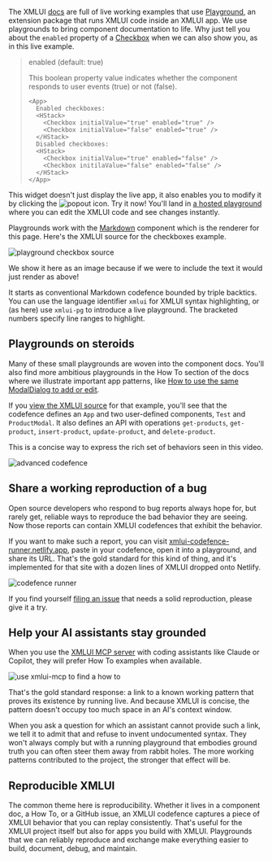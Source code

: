 The XMLUI [docs](https://docs.xmlui.org) are full of live working examples that use [Playground](https://github.com/xmlui-org/xmlui/tree/main/packages/xmlui-playground), an extension package that runs XMLUI code inside an XMLUI app. We use playgrounds to bring component documentation to life. Why just tell you about the `enabled` property of a [Checkbox](https://docs.xmlui.org/components/Checkbox) when we can also show you, as in this live example.

<blockquote>
enabled (default: true)

This boolean property value indicates whether the component responds to user events (true) or not (false).

```xmlui-pg {4-6} {9-10} name="Click the checkboxes"
<App>
  Enabled checkboxes:
  <HStack>
    <Checkbox initialValue="true" enabled="true" />
    <Checkbox initialValue="false" enabled="true" />
  </HStack>
  Disabled checkboxes:
  <HStack>
    <Checkbox initialValue="true" enabled="false" />
    <Checkbox initilaValue="false" enabled="false" />
  </HStack>
</App>
```
</blockquote>

This widget doesn't just display the live app, it also enables you to modify it by clicking the ![popout](/resources/pg-popout.svg) icon. Try it now! You'll land in [a hosted playground](https://playground.xmlui.org/#/playground/#H4sIAAAAAAAAE61W204bMRD9ldWUx2zJhRBYpZXCTVQCVBUKlQoPk%2FUkseK1LduBBZR%2Fr%2BzdJtmw4SLxlsycmTmeOfbsM1iHkqFQkiB5BtQaEugPtP5%2BK6PoWOJQEIvSCaXTocrJJt7cP710mE4DJIr6h6U34pI7juIaxYy%2B3YIzM7qFiIokS8P2W4EjFPaVyP72Sv0jbj%2BV4%2F%2FaG0gK3EyyGrrCsr9dNBQakKpMK0nSWUj%2B3vn%2FcsTHvvVuQhl56zNIzAgS%2BHN%2B9vtHdCDUOLryTmgAZ5DAUKhx7EoL5Y4k83GQZ2LG4a5RpLpGY33eIabTsVEzyQ6VUAYS2Er9j9jOzAhTipuBlrdowzM0j5DAl05nt3d4uPCUWO9pUbvX2YHGeuI4VdKRdPEgaKimSIb5DWduUiJanXZT56v2aoa9ncI9VPnlBJl6iCXe%2F0RJogRIL9qXPC5K1EsS3WYNfC1pXYhGxrgcX5NxPEVRqWB1gAWehpH5xccTVxxnBdaqHvTI4AP5UXSaxRkd5W7B%2FozL6QoTSpVkaB7j3eZyVFwynqJbBsQxpo7f%2BxE5g9JqNCTda%2FiJug8c3gnXhqwl9iKgpv3V%2FGsdbTXrplBTpjZupKS7Id%2FjmoMPlWB1zdzIZT%2FkrMEvUm5Vbkbc3RQQCrwV58lf8ieKT1teE193u4ay6qGCp1e0qNATMj6z8anLxJV%2FaIJogmaEDwgvx4LOkUpnGUnnOVl%2FWbsHuzu9boVyBbPszJfWQbvTHtSMxpJGE7TwIj21qUsI8wYwNNOa1%2Bb1R6FWCh9QzCdf86Lh8QVZR6x8o3QeWSU4i9YC2rWcwpQmhDXy7TY3T8G3cu94vzfYe9ekTvZPBicHH5tUZ2%2Bn1z2G%2BbwBhqyamdTvmuf5%2FM6blHZcybAuRjwnVqybJCy0BtgH1NpfyfK%2FNnTP6eFcsSVGGU7SoU8DCUyU4U9KOhTQgOJOlCmry6t0hY%2BPUs9hJXrJQBK%2BRubzfwm13uekCAAA) where you can edit the XMLUI code and see changes instantly.

Playgrounds work with the [Markdown](https://docs.xmlui.org/components/Markdown) component which is the renderer for this page. Here's the XMLUI source for the checkboxes example.

![playground checkbox source](/blog/images/playground-checkbox-source.png)

 We show it here as an image because if we were to include the text it would just render as above!

It starts as conventional Markdown codefence bounded by triple backtics. You can use the language identifier `xmlui` for XMLUI syntax highlighting, or (as here) use `xmlui-pg` to introduce a live playground. The bracketed numbers specify line ranges to highlight.

## Playgrounds on steroids

Many of these small playgrounds are woven into the component docs. You'll also find more ambitious playgrounds in the How To section of the docs where we illustrate important app patterns, like <a target="_blank" href="https://docs.xmlui.org/howto/use-the-same-modaldialog-to-add-or-edit">How to use the same ModalDialog to add or edit</a>.

If you [view the XMLUI source](https://github.com/xmlui-org/xmlui/blob/main/docs/public/pages/howto/use-the-same-modaldialog-to-add-or-edit.md) for that example, you'll see that the codefence defines an `App` and two user-defined components, `Test` and `ProductModal`. It also defines an API with operations `get-products`, `get-product`, `insert-product`, `update-product`, and `delete-product`.

 This is a concise way to express the rich set of behaviors seen in this video.

 ![advanced codefence](/blog/images/an-advanced-codefence.gif)

## Share a working reproduction of a bug

Open source developers who respond to bug reports always hope for, but rarely get, reliable ways to reproduce the bad behavior they are seeing. Now those reports can contain XMLUI codefences that exhibit the behavior.

If you want to make such a report, you can visit [xmlui-codefence-runner.netlify.app](https://xmlui-codefence-runner.netlify.app/), paste in your codefence, open it into a playground, and share its URL. That's the gold standard for this kind of thing, and it's implemented for that site with a dozen lines of XMLUI dropped onto Netlify.

![codefence runner](/blog/images/codefence-runner.png)


If you find yourself [filing an issue](https://github.com/xmlui-org/xmlui/issues) that needs a solid reproduction, please give it a try.

## Help your AI assistants stay grounded

When you use the [XMLUI MCP server](https://github.com/xmlui-org/xmlui-mcp) with coding assistants like Claude or Copilot, they will prefer How To examples when available.

![use xmlui-mcp to find a how to](/blog/images/use-xmlui-mcp-to-find-a-howto.png)

That's the gold standard response: a link to a known working pattern that proves its existence by running live. And because XMLUI is concise, the pattern doesn't occupy too much space in an AI's context window.

When you ask a question for which an assistant cannot provide such a link, we tell it to admit that and refuse to invent undocumented syntax. They won't always comply but with a running playground that embodies ground truth you can often steer them away from rabbit holes. The more working patterns contributed to the project, the stronger that effect will be.

## Reproducible XMLUI

The common theme here is reproducibility. Whether it lives in a component doc, a How To, or a GitHub issue, an XMLUI codefence captures a piece of XMLUI behavior that you can replay consistently. That's useful for the XMLUI project itself but also for apps you build with XMLUI. Playgrounds that we can reliably reproduce and exchange make everything easier to build, document, debug, and maintain.




